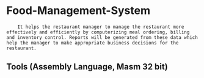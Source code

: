 # Food-Management-System
        It helps the restaurant manager to manage the restaurant more effectively and efficiently by computerizing meal ordering, billing and inventory control. Reports will be generated from these data which help the manager to make appropriate business decisions for the restaurant.
## Tools (Assembly Language, Masm 32 bit)

